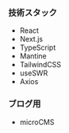 ### 技術スタック

- React
- Next.js
- TypeScript
- Mantine
- TailwindCSS
- useSWR
- Axios

### ブログ用

- microCMS
